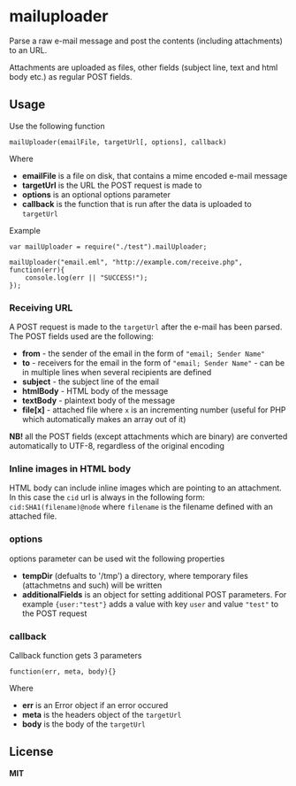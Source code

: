 # mailuploader

Parse a raw e-mail message and post the contents (including attachments) to an URL.

Attachments are uploaded as files, other fields (subject line, text and html body etc.) as
regular POST fields.

## Usage

Use the following function

    mailUploader(emailFile, targetUrl[, options], callback)
    
Where

  * **emailFile** is a file on disk, that contains a mime encoded e-mail message
  * **targetUrl** is the URL the POST request is made to
  * **options** is an optional options parameter
  * **callback** is the function that is run after the data is uploaded to `targetUrl`

Example

    var mailUploader = require("./test").mailUploader;
    
    mailUploader("email.eml", "http://example.com/receive.php", function(err){
        console.log(err || "SUCCESS!");
    });

### Receiving URL

A POST request is made to the `targetUrl` after the e-mail has been parsed. The POST fields used are the following:

  * **from** - the sender of the email in the form of `"email; Sender Name"`
  * **to** - receivers for the email in the form of `"email; Sender Name"` - can be in multiple lines when several recipients are defined
  * **subject** -  the subject line of the email
  * **htmlBody** - HTML body of the message
  * **textBody** - plaintext body of the message
  * **file[x]** - attached file where `x` is an incrementing number (useful for PHP which automatically makes an array out of it)

**NB!** all the POST fields (except attachments which are binary) are converted automatically to UTF-8, regardless of the original encoding

### Inline images in HTML body

HTML body can include inline images which are pointing to an attachment. In this case the `cid` url is always in the
following form: `cid:SHA1(filename)@node` where `filename` is the filename defined with an attached file.

### options

options parameter can be used wit the following properties

  * **tempDir** (defualts to '/tmp') a directory, where temporary files (attachmetns and such) will be written
  * **additionalFields** is an object for setting additional POST parameters. For example `{user:"test"}` adds a value with key `user` and value `"test"` to the POST request

### callback

Callback function gets 3 parameters

    function(err, meta, body){}

Where

  * **err** is an Error object if an error occured
  * **meta** is the headers object of the `targetUrl`
  * **body** is the body of the `targetUrl`

## License

**MIT**
